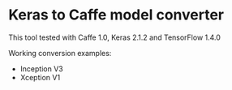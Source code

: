 # Keras to Caffe model converter

This tool tested with Caffe 1.0, Keras 2.1.2 and TensorFlow 1.4.0

Working conversion examples:
- Inception V3
- Xception V1


